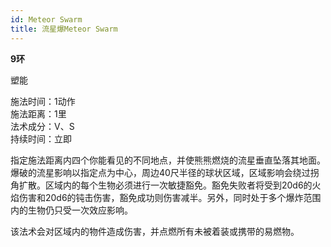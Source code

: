 ```yaml
---
id: Meteor Swarm
title: 流星爆Meteor Swarm
---
```


**9环**

塑能

施法时间：1动作  
施法距离：1里  
法术成分：V、S  
持续时间：立即  

指定施法距离内四个你能看见的不同地点，并使熊熊燃烧的流星垂直坠落其地面。爆破的流星影响以指定点为中心，周边40尺半径的球状区域，区域影响会绕过拐角扩散。区域内的每个生物必须进行一次敏捷豁免。豁免失败者将受到20d6的火焰伤害和20d6的钝击伤害，豁免成功则伤害减半。另外，同时处于多个爆炸范围内的生物仍只受一次效应影响。

该法术会对区域内的物件造成伤害，并点燃所有未被着装或携带的易燃物。
